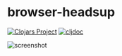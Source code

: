 # browser-headsup

[![Clojars Project](https://img.shields.io/clojars/v/witek/browser-headsup.svg)](https://clojars.org/witek/browser-headsup)
[![cljdoc](https://cljdoc.org/badge/witek/browser-headsup)](https://cljdoc.org/d/witek/browser-headsup/CURRENT)

![screenshot](http://servisto.de/projects/browser-headsup/browser-headsup.png)

